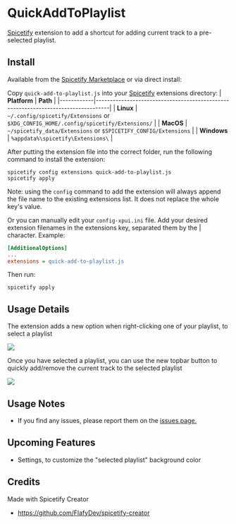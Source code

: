 # QuickAddToPlaylist

[Spicetify](https://spicetify.app/) extension to add a shortcut for adding current track to a pre-selected playlist.

## Install

Available from the [Spicetify Marketplace](https://github.com/woosy/spicetify-quick-add-to-playlist) or via direct install:

Copy `quick-add-to-playlist.js` into your [Spicetify](https://github.com/khanhas/spicetify-cli) extensions directory:
| **Platform** | **Path**                                                                            |
|------------|-----------------------------------------------------------------------------------|
| **Linux**      | `~/.config/spicetify/Extensions` or `$XDG_CONFIG_HOME/.config/spicetify/Extensions/` |
| **MacOS**      | `~/spicetify_data/Extensions` or `$SPICETIFY_CONFIG/Extensions`                      |
| **Windows**    | `%appdata%\spicetify\Extensions\`                                              |

After putting the extension file into the correct folder, run the following command to install the extension:
```
spicetify config extensions quick-add-to-playlist.js
spicetify apply
```
Note: using the `config` command to add the extension will always append the file name to the existing extensions list. It does not replace the whole key's value.

Or you can manually edit your `config-xpui.ini` file. Add your desired extension filenames in the extensions key, separated them by the | character.
Example:

```ini
[AdditionalOptions]
...
extensions = quick-add-to-playlist.js
```

Then run:

```
spicetify apply
```

## Usage Details

The extension adds a new option when right-clicking one of your playlist, to select a playlist

![](https://prnt.sc/eIVMioQFd4aG)

Once you have selected a playlist, you can use the new topbar button to quickly add/remove the current track to the selected playlist

![](https://prnt.sc/jR194OhmzHtY)

## Usage Notes

- If you find any issues, please report them on the [issues page.](https://github.com/woosy/spicetify-quick-add-to-playlist/issues/new/choose)


## Upcoming Features

- Settings, to customize the "selected playlist" background color


## Credits

Made with Spicetify Creator

- https://github.com/FlafyDev/spicetify-creator
